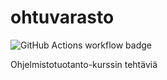 # ohtuvarasto
![GitHub Actions workflow badge](https://github.com/tailkauh/ohtuvarasto/workflows/CI/badge.svg)

Ohjelmistotuotanto-kurssin tehtäviä

